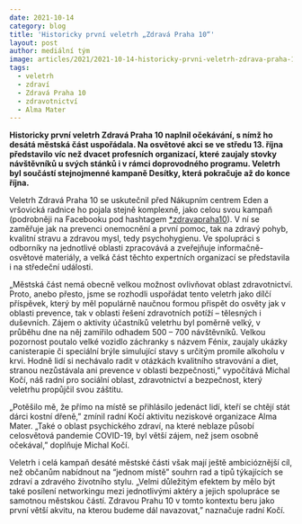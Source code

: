 ```yaml
---
date: 2021-10-14
category: blog
title: 'Historicky první veletrh „Zdravá Praha 10“'
layout: post
author: mediální tým
image: articles/2021/2021-10-14-historicky-prvni-veletrh-zdrava-praha-10-1.jpg
tags:
  - veletrh
  - zdraví
  - Zdravá Praha 10
  - zdravotnictví
  - Alma Mater
---
```


**Historicky první veletrh Zdravá Praha 10 naplnil očekávání, s nímž ho desátá městská část uspořádala. Na osvětové akci se ve středu 13. října představilo víc než dvacet profesních organizací, které zaujaly stovky návštěvníků u svých stánků i v rámci doprovodného programu. Veletrh byl součástí stejnojmenné kampaně Desítky, která pokračuje až do konce října.**



Veletrh Zdravá Praha 10 se uskutečnil před Nákupním centrem Eden a vršovická radnice ho pojala stejně komplexně, jako celou svou kampaň (podrobněji na Facebooku pod hashtagem  [*zdravapraha10](https://www.facebook.com/hashtag/zdravapraha10)). V ní se zaměřuje jak na prevenci onemocnění a první pomoc, tak na zdravý pohyb, kvalitní stravu a zdravou mysl, tedy psychohygienu. Ve spolupráci s odborníky na jednotlivé oblasti zpracovává a zveřejňuje informačně-osvětové materiály, a velká část těchto expertních organizací se představila i na středeční události.



„Městská část nemá obecně velkou možnost ovlivňovat oblast zdravotnictví. Proto, anebo přesto, jsme se rozhodli uspořádat tento veletrh jako dílčí příspěvek, který by měl populárně naučnou formou přispět do osvěty jak v oblasti prevence, tak v oblasti řešení zdravotních potíží – tělesných i duševních. Zájem o aktivity účastníků veletrhu byl poměrně velký, v průběhu dne na něj zamířilo odhadem 500 – 700 návštěvníků. Velkou pozornost poutalo velké vozidlo záchranky s názvem Fénix, zaujaly ukázky canisterapie či speciální brýle simulující stavy s určitým promile alkoholu v krvi. Hodně lidí si nechávalo radit v otázkách kvalitního stravování a diet, stranou nezůstávala ani prevence v oblasti bezpečnosti,” vypočítává Michal Kočí, náš radní pro sociální oblast, zdravotnictví a bezpečnost, který veletrhu propůjčil svou záštitu.



„Potěšilo mě, že přímo na místě se přihlásilo jedenáct lidí, kteří se chtějí stát dárci kostní dřeně,” zmínil radní Kočí aktivitu neziskové organizace Alma Mater. „Také o oblast psychického zdraví, na které neblaze působí celosvětová pandemie COVID-19, byl větší zájem, než jsem osobně očekával,” doplňuje Michal Kočí.



Veletrh i celá kampaň desáté městské části však mají ještě ambicióznější cíl, než občanům nabídnout na “jednom místě” souhrn rad a tipů týkajících se zdraví a zdravého životního stylu. „Velmi důležitým efektem by mělo být také posílení networkingu mezi jednotlivými aktéry a jejich spolupráce se samotnou městskou částí. Zdravou Prahu 10 v tomto kontextu beru jako první větší akvitu, na kterou budeme dál navazovat,” naznačuje radní Kočí.


